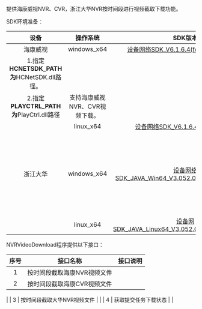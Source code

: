 提供海康威视NVR、CVR，浙江大华NVR按时间段进行视频截取下载功能。


SDK环境准备：

| **设备** | **操作系统** | **SDK版本** | **安装说明** | **备注** |
| :---: | :---: | :---: | :---: | :---: |
| 海康威视 | windows_x64 | [设备网络SDK_V6.1.6.4(for Windows x64)](https://www.hikvision.com/cn/download_more_570.html)
| 1.指定**HCNETSDK_PATH为**HCNetSDK.dll路径。
2.指定**PLAYCTRL_PATH为**PlayCtrl.dll路径 | 支持海康威视NVR、CVR视频下载。 |
|  | linux_x64 | [设备网络SDK_V6.1.6.4(for Linux64)](https://www.hikvision.com/cn/download_more_403.html) |  |  |
| 浙江大华 | windows_x64 | [设备网络SDK_JAVA_Win64_V3.052.0000002.0.R.201103]() | 1.指定**DH_LIB_PATH为sdk根目录即可** | 此版本只支持大华私有文件格式（dav），mp4下载格式可联系大华客服提供。 |
|  | linux_x64 | [设备网SDK_JAVA_Linux64_V3.052.0000002.0.R.201103](https://www.dahuatech.com/service/downloadlists/836.html) |  |  |

NVRVideoDownload程序提供以下接口：

| **序号** | **接口名称** | **接口说明** |
| :---: | :---: | :---: |
| 1 | 按时间段截取海康NVR视频文件 |  |
| 2 | 按时间段截取海康CVR视频文件 |
|
| 3 | 按时间段截取大华NVR视频文件 |
|
| 4 | 获取提交任务下载状态 |
|
